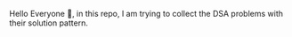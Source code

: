 Hello Everyone 👋, in this repo, I am trying to collect the DSA problems with their solution pattern.